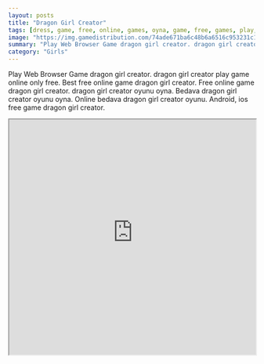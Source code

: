 ```yaml
---
layout: posts
title: "Dragon Girl Creator"
tags: [dress, game, free, online, games, oyna, game, free, games, play, play, games]
image: "https://img.gamedistribution.com/74ade671ba6c48b6a6516c953231c16e.jpg"
summary: "Play Web Browser Game dragon girl creator. dragon girl creator play game online only free. Best free online game dragon girl creator. Free online game dragon girl creator. dragon girl creator oyunu oyna. Bedava dragon girl creator oyunu oyna. Online bedava dragon girl creator oyunu. Android, ios free game dragon girl creator."
category: "Girls"
---
```


Play Web Browser Game dragon girl creator. dragon girl creator play game online only free. Best free online game dragon girl creator. Free online game dragon girl creator. dragon girl creator oyunu oyna. Bedava dragon girl creator oyunu oyna. Online bedava dragon girl creator oyunu. Android, ios free game dragon girl creator.

<iframe width="100%" height="480px;" src="https://flash.gamedistribution.com?game=74ade671ba6c48b6a6516c953231c16e"></iframe>